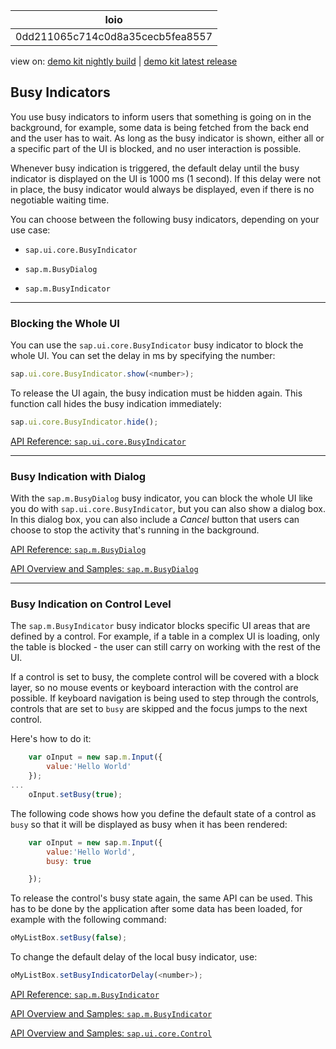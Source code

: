 <!-- loio0dd211065c714c0d8a35cecb5fea8557 -->

| loio |
| -----|
| 0dd211065c714c0d8a35cecb5fea8557 |

<div id="loio">

view on: [demo kit nightly build](https://sdk.openui5.org/nightly/#/topic/0dd211065c714c0d8a35cecb5fea8557) | [demo kit latest release](https://sdk.openui5.org/topic/0dd211065c714c0d8a35cecb5fea8557)</div>

## Busy Indicators

You use busy indicators to inform users that something is going on in the background, for example, some data is being fetched from the back end and the user has to wait. As long as the busy indicator is shown, either all or a specific part of the UI is blocked, and no user interaction is possible.

Whenever busy indication is triggered, the default delay until the busy indicator is displayed on the UI is 1000 ms \(1 second\). If this delay were not in place, the busy indicator would always be displayed, even if there is no negotiable waiting time.

You can choose between the following busy indicators, depending on your use case:

-   `sap.ui.core.BusyIndicator`

-   `sap.m.BusyDialog`

-   `sap.m.BusyIndicator`


***

### Blocking the Whole UI

You can use the `sap.ui.core.BusyIndicator` busy indicator to block the whole UI. You can set the delay in ms by specifying the number:

```js
sap.ui.core.BusyIndicator.show(<number>);
```

To release the UI again, the busy indication must be hidden again. This function call hides the busy indication immediately:

```js
sap.ui.core.BusyIndicator.hide();
```

[API Reference: `sap.ui.core.BusyIndicator`](https://sdk.openui5.org/api/sap.ui.core.BusyIndicator)

***

### Busy Indication with Dialog

With the `sap.m.BusyDialog` busy indicator, you can block the whole UI like you do with `sap.ui.core.BusyIndicator`, but you can also show a dialog box. In this dialog box, you can also include a *Cancel* button that users can choose to stop the activity that's running in the background.

[API Reference: `sap.m.BusyDialog`](https://sdk.openui5.org/api/sap.m.BusyDialog)

[API Overview and Samples: `sap.m.BusyDialog`](https://sdk.openui5.org/entity/sap.m.BusyDialog)

***

### Busy Indication on Control Level

The `sap.m.BusyIndicator` busy indicator blocks specific UI areas that are defined by a control. For example, if a table in a complex UI is loading, only the table is blocked - the user can still carry on working with the rest of the UI.

If a control is set to busy, the complete control will be covered with a block layer, so no mouse events or keyboard interaction with the control are possible. If keyboard navigation is being used to step through the controls, controls that are set to `busy` are skipped and the focus jumps to the next control.

Here's how to do it:

```js
	var oInput = new sap.m.Input({
		value:'Hello World'
	});
...
	oInput.setBusy(true);

```

The following code shows how you define the default state of a control as `busy` so that it will be displayed as busy when it has been rendered:

```js
	var oInput = new sap.m.Input({
		value:'Hello World',
		busy: true

	});

```

To release the control's busy state again, the same API can be used. This has to be done by the application after some data has been loaded, for example with the following command:

```js
oMyListBox.setBusy(false);
```

To change the default delay of the local busy indicator, use:

```js
oMyListBox.setBusyIndicatorDelay(<number>);
```

[API Reference: `sap.m.BusyIndicator`](https://sdk.openui5.org/api/sap.m.BusyIndicator)

[API Overview and Samples: `sap.m.BusyIndicator`](https://sdk.openui5.org/entity/sap.m.BusyIndicator)

[API Overview and Samples: `sap.ui.core.Control`](https://sdk.openui5.org/entity/sap.ui.core.Control)

